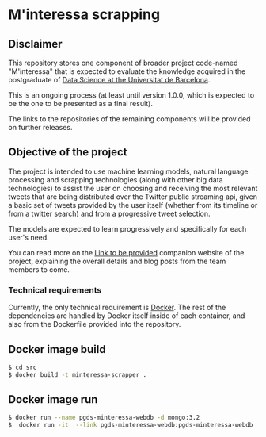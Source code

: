 # M'interessa scrapping




## Disclaimer

This repository stores one component of broader project code-named "M'interessa" that is expected to evaluate the knowledge acquired in the postgraduate of [Data Science at the Universitat de Barcelona](http://www.ub.edu/datascience/postgraduate/).

This is an ongoing process (at least until version 1.0.0, which is expected to be the one to be presented as a final result).

The links to the repositories of the remaining components will be provided on further releases.



## Objective of the project

The project is intended to use machine learning models, natural language processing and scrapping technologies (along with other big data technologies) to assist the user on choosing and receiving the most relevant tweets that are being distributed over the Twitter public streaming api, given a basic set of tweets provided by the user itself (whether from its timeline or from a twitter search) and from a progressive tweet selection.

The models are expected to learn progressively and specifically for each user's need.

You can read more on the [Link to be provided](#) companion website of the project, explaining the overall details and blog posts from the team members to come.


### Technical requirements

Currently, the only technical requirement is [Docker](https://www.docker.com). The rest of the dependencies are handled by Docker itself inside of each container, and also from the Dockerfile provided into the repository.



## Docker image build


```bash
$ cd src
$ docker build -t minteressa-scrapper .
```

## Docker image run


```bash
$ docker run --name pgds-minteressa-webdb -d mongo:3.2
$  docker run -it  --link pgds-minteressa-webdb:pgds-minteressa-webdb  minteressa-scrapper /bin/bash
```


